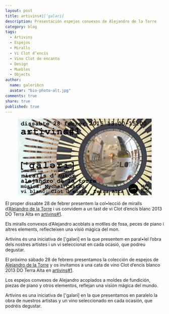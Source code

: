 ```yaml
---
layout: post
title: artivins#1['galəri]
description: Presentación espejos convexos de Alejandro de la Torre
category: blog
tags: 
  - Artivins
  - Espejos
  - Miralls
  - Vi Clot d’encís
  - Vino Clot de encanto
  - Design
  - Muebles
  - Objects
author: 
  name: galeribcn
  avatar: "bio-photo-alt.jpg"
comments: true
share: true
published: true
---
```

<figure>
	<a href="/images/artivins1Mychel.jpg"><img src="/images/artivins1Mychel.jpg" alt="artivins#1 galeribcn"></a>
</figure>

El proper dissabte 28 de febrer presentem la col•lecció de miralls d’[Alejandro de la Torre](http://www.galeribcn.com/articulos/Alejandro-de-la-Torre.html "Alejandro de la Torre") i us convidem a un tast de vi Clot d’encís blanc 2013 DO Terra Alta en [artivins#1](http://www.timeout.cat/barcelona/ca/que-fer/artivins-1 "artivins#1").

Els miralls convexos d’Alejandro acoblats a motlles de fosa, peces de piano i altres elements, reflecteixen una visió màgica del mon.

Artivins és una iniciativa de ['galəri] en la que presentem en paral•lel l’obra dels nostres artistes i un vi seleccionat en cada ocasió, que podreu degustar.


El próximo sábado 28 de febrero presentamos la colección de espejos de [Alejandro de la Torre](http://www.galeribcn.com/articulos/Alejandro-de-la-Torre.html "Alejandro de la Torre") y os invitamos a una cata de vino Clot d’encís blanco 2013 DO Terra Alta en [artivins#1](http://www.timeout.cat/barcelona/ca/que-fer/artivins-1 "artivins#1").

Los espejos convexos de Alejandro acoplados a moldes de fundición, piezas de piano y otros elementos, reflejan una visión mágica del mundo.

Artivins es una iniciativa de ['galəri] en la que presentamos en paralelo la obra de nuestros artistas y un vino seleccionado en cada ocasión, que podréis degustar.
